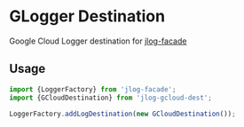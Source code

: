 # GLogger Destination

Google Cloud Logger destination for [jlog-facade](https://github.com/fp8/jlog-facade)

## Usage

```typescript
import {LoggerFactory} from 'jlog-facade';
import {GCloudDestination} from 'jlog-gcloud-dest';

LoggerFactory.addLogDestination(new GCloudDestination());
```
